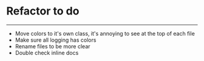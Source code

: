 # Refactor to do  

---
- Move colors to it's own class, it's annoying to see at the top of each file
- Make sure all logging has colors
- Rename files to be more clear
- Double check inline docs
